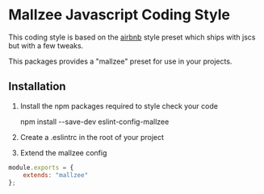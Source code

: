 # Mallzee Javascript Coding Style

This coding style is based on the [airbnb](https://github.com/airbnb/javascript) style preset which ships with jscs but with a few tweaks.

This packages provides a "mallzee" preset for use in your projects.

## Installation

1. Install the npm packages required to style check your code

    npm install --save-dev eslint-config-mallzee

2. Create a .eslintrc in the root of your project

3. Extend the mallzee config

```javascript
module.exports = {
    extends: "mallzee"
};
```
